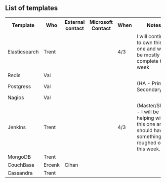 List of templates
-----------------

<table>
<tr>
<th>Template</th><th>Who</th> <th>External contact</th> <th>Microsoft Contact</th> <th>When</th> <th>Notes</th>
</tr>
<tr>
<td>Elasticsearch</td><td>Trent</td> <td></td> <td></td> <td>4/3</td> <td>I will continue to own this one and will be mostly complete this week</td>
</tr>
<tr>
<td>Redis</td><td>Val</td> <td></td> <td></td> <td></td> <td></td>
</tr>
<tr>
<td>Postgress</td><td>Val</td> <td></td> <td></td> <td></td> <td>(HA - Primary Secondary)</td>
</tr>
<tr>
<td>Nagios</td><td>Val</td> <td></td> <td></td> <td></td> <td></td>
</tr>
<tr>
<td>Jenkins</td><td>Trent</td> <td></td> <td></td> <td>4/3</td> <td>(Master/Slave) - I will be helping with this one and should have something roughed out this week.</td>
</tr>
<tr>
<td>MongoDB</td><td>Trent</td> <td></td> <td></td> <td></td> <td></td>
</tr>
<tr>
<td>CouchBase</td><td>Ercenk</td> <td>Cihan</td> <td></td> <td></td> <td></td>
</tr> 
<tr>
<td>Cassandra</td><td>Trent</td> <td></td> <td></td> <td></td> <td></td>
</tr> 
 
</table>
